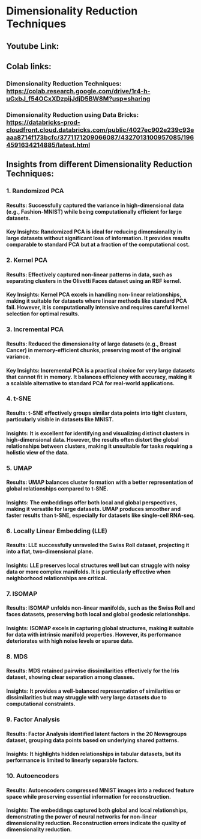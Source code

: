# Dimensionality Reduction Techniques

## Youtube Link:

## Colab links: 
### Dimensionality Reduction Techniques: https://colab.research.google.com/drive/1r4-h-uGxbJ_f54OCxXDzpijJdjD5BW8M?usp=sharing
### Dimensionality Reduction using Data Bricks: https://databricks-prod-cloudfront.cloud.databricks.com/public/4027ec902e239c93eaaa8714f173bcfc/3771171209066087/4327013100957085/1964591634214885/latest.html

## Insights from different Dimensionality Reduction Techniques:

### 1. Randomized PCA
#### Results: Successfully captured the variance in high-dimensional data (e.g., Fashion-MNIST) while being computationally efficient for large datasets.
#### Key Insights: Randomized PCA is ideal for reducing dimensionality in large datasets without significant loss of information. It provides results comparable to standard PCA but at a fraction of the computational cost.
### 2. Kernel PCA
#### Results: Effectively captured non-linear patterns in data, such as separating clusters in the Olivetti Faces dataset using an RBF kernel.
#### Key Insights: Kernel PCA excels in handling non-linear relationships, making it suitable for datasets where linear methods like standard PCA fail. However, it is computationally intensive and requires careful kernel selection for optimal results.
### 3. Incremental PCA
#### Results: Reduced the dimensionality of large datasets (e.g., Breast Cancer) in memory-efficient chunks, preserving most of the original variance.
#### Key Insights: Incremental PCA is a practical choice for very large datasets that cannot fit in memory. It balances efficiency with accuracy, making it a scalable alternative to standard PCA for real-world applications.
### 4. t-SNE
#### Results: t-SNE effectively groups similar data points into tight clusters, particularly visible in datasets like MNIST.
#### Insights: It is excellent for identifying and visualizing distinct clusters in high-dimensional data. However, the results often distort the global relationships between clusters, making it unsuitable for tasks requiring a holistic view of the data.
### 5. UMAP
#### Results: UMAP balances cluster formation with a better representation of global relationships compared to t-SNE.
#### Insights: The embeddings offer both local and global perspectives, making it versatile for large datasets. UMAP produces smoother and faster results than t-SNE, especially for datasets like single-cell RNA-seq.
### 6. Locally Linear Embedding (LLE)
#### Results: LLE successfully unraveled the Swiss Roll dataset, projecting it into a flat, two-dimensional plane.
#### Insights: LLE preserves local structures well but can struggle with noisy data or more complex manifolds. It is particularly effective when neighborhood relationships are critical.
### 7. ISOMAP
#### Results: ISOMAP unfolds non-linear manifolds, such as the Swiss Roll and faces datasets, preserving both local and global geodesic relationships.
#### Insights: ISOMAP excels in capturing global structures, making it suitable for data with intrinsic manifold properties. However, its performance deteriorates with high noise levels or sparse data.
### 8. MDS
#### Results: MDS retained pairwise dissimilarities effectively for the Iris dataset, showing clear separation among classes.
#### Insights: It provides a well-balanced representation of similarities or dissimilarities but may struggle with very large datasets due to computational constraints.
### 9. Factor Analysis
#### Results: Factor Analysis identified latent factors in the 20 Newsgroups dataset, grouping data points based on underlying shared patterns.
#### Insights: It highlights hidden relationships in tabular datasets, but its performance is limited to linearly separable factors.
### 10. Autoencoders
#### Results: Autoencoders compressed MNIST images into a reduced feature space while preserving essential information for reconstruction.
#### Insights: The embeddings captured both global and local relationships, demonstrating the power of neural networks for non-linear dimensionality reduction. Reconstruction errors indicate the quality of dimensionality reduction.
